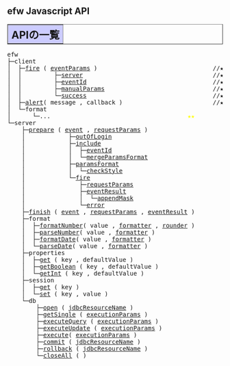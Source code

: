 <H2>efw Javascript API</H2>
	
<TABLE BORDER="1" WIDTH="100%" CELLPADDING="3" CELLSPACING="0" SUMMARY="">
	<TR BGCOLOR="#CCCCFF" CLASS="TableHeadingColor">
		<TH ALIGN="left" COLSPAN="1"><FONT SIZE="+2"><B>APIの一覧</B></FONT></TH>
	</TR>
</TABLE>

<pre>
efw
├─client
│  ├─<a href="#efw.client.fire">fire</a> ( <a href="#efw.eventParams">eventParams</a> )                                //★★★
│  │         ├─<a href="#efw.eventParams.server">server</a>                                    //★
│  │         ├─<a href="#efw.eventParams.eventId">eventId</a>                                   //★★★
│  │         ├─<a href="#efw.eventParams.manualParams">manualParams</a>                              //★★
│  │         └─<a href="#efw.eventParams.success">success</a>                                   //★★★
│  ├─<a href="#efw.client.alert">alert</a>( message , callback )                         //★★★
│  └─format
│      └─...                                      <span style="color:yellow;">★★</span>
└─server
    ├─<a href="#efw.server.prepare">prepare</a> ( <a href="#efw.event">event</a> , <a href="#efw.event.fire.requestParams">requestParams</a> )                                      <span style="color:yellow;">★</span>
    │            ├─<a href="#efw.event.outOfLogin">outOfLogin</a>                                                                 <span style="color:yellow;">★★</span>
    │            ├─<a href="#efw.event.include">include</a>                                                                    <span style="color:yellow;">★★</span>
    │            │  ├─<a href="#efw.eventParams.eventId">eventId</a>                                                                 <span style="color:yellow;">★★</span>
    │            │  └─<a href="#efw.event.mergeParamsFormat">mergeParamsFormat</a>                                                       <span style="color:yellow;">★★</span>
    │            ├─<a href="#efw.event.paramsFormat">paramsFormat</a>                                                               <span style="color:yellow;">★★★</span>
    │            │  └─<a href="#efw.event.paramsFormat.checkStyle">checkStyle</a>                                                              <span style="color:yellow;">★★★</span>
    │            └─<a href="#efw.event.fire">fire</a>                                                                       <span style="color:yellow;">★★★</span>
    │               ├─<a href="#efw.event.fire.requestParams">requestParams</a>                                                          <span style="color:yellow;">★★★</span>
    │               ├─<a href="#efw.event.fire.eventResult">eventResult</a>                                                            <span style="color:yellow;">★★★</span>
    │               │  └─<a href="#efw.event.fire.eventResult.appendMask">appendMask</a>                                                          <span style="color:yellow;">★★★</span>
    │               └─<a href="#efw.event.fire.error">error</a>                                                                  <span style="color:yellow;">★★★</span>
    ├─<a href="#efw.server.finish">finish</a> ( <a href="#efw.event">event</a> , <a href="#efw.event.fire.requestParams">requestParams</a> , <a href="#efw.event.fire.eventResult">eventResult</a> )                         <span style="color:yellow;">★</span>
    ├─format
    │  ├─<a href="#efw.server.format.formatNumber">formatNumber</a>( value , <a href="#efw.format.formatter">formatter</a> , <a href="#efw.format.rounder">rounder</a> )                         <span style="color:yellow;">★★</span>
    │  ├─<a href="#efw.server.format.parseNumber">parseNumber</a>( value , <a href="#efw.format.formatter">formatter</a> )                                    <span style="color:yellow;">★★</span>
    │  ├─<a href="#efw.server.format.formatDate">formatDate</a>( value , <a href="#efw.format.formatter">formatter</a> )                                     <span style="color:yellow;">★★</span>
    │  └─<a href="#efw.server.format.parseDate">parseDate</a>( value , <a href="#efw.format.formatter">formatter</a> )                                      <span style="color:yellow;">★★</span>
    ├─properties
    │  ├─<a href="#efw.server.properties.get">get</a> ( key , defaultValue )                                          <span style="color:yellow;">★★</span>
    │  ├─<a href="#efw.server.properties.getBoolean">getBoolean</a> ( key , defaultValue )                                   <span style="color:yellow;">★★</span>
    │  └─<a href="#efw.server.properties.getInt">getInt</a> ( key , defaultValue )                                       <span style="color:yellow;">★★</span>
    ├─session
    │  ├─<a href="#efw.server.session.get">get</a> ( key )                                                         <span style="color:yellow;">★★</span>
    │  └─<a href="#efw.server.session.set">set</a> ( key , value )                                                 <span style="color:yellow;">★★</span>
    └─db
        ├─<a href="#efw.server.db.open">open</a> ( <a href="#efw.sqlExecution.jdbcResourceName">jdbcResourceName</a> )                                           <span style="color:yellow;">★</span>
        ├─<a href="#efw.server.db.getSingle">getSingle</a> ( <A href="#efw.sqlExecution.executionParams">executionParams</A> )                                       <span style="color:yellow;">★★★</span>
        ├─<a href="#efw.server.db.executeQuery">executeQuery</a> ( <A href="#efw.sqlExecution.executionParams">executionParams</A> )                                    <span style="color:yellow;">★★★</span>
        ├─<a href="#efw.server.db.executeUpdate">executeUpdate</a> ( <A href="#efw.sqlExecution.executionParams">executionParams</A> )                                   <span style="color:yellow;">★★</span>
        ├─<a href="#efw.server.db.execute">execute</a>( <A href="#efw.sqlExecution.executionParams">executionParams</A> )                                          <span style="color:yellow;">★★★</span>
        ├─<a href="#efw.server.db.commit">commit</a> ( <a href="#efw.sqlExecution.jdbcResourceName">jdbcResourceName</a> )                                         <span style="color:yellow;">★</span>
        ├─<a href="#efw.server.db.rollback">rollback</a> ( <a href="#efw.sqlExecution.jdbcResourceName">jdbcResourceName</a> )                                       <span style="color:yellow;">★</span>
        └─<a href="#efw.server.db.closeAll">closeAll</a> ( )                                                        <span style="color:yellow;">★</span>

</pre>

